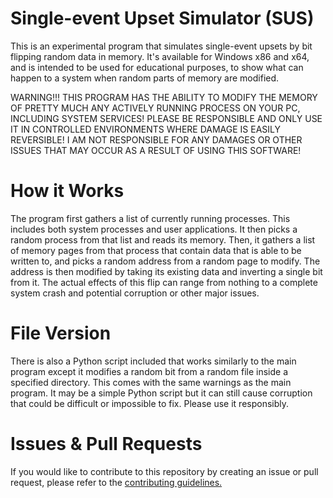 # Single-event Upset Simulator (SUS)
 This is an experimental program that simulates single-event upsets by bit flipping random data in memory. It's available for Windows x86 and x64, and is intended to be used for educational purposes, to show what can happen to a system when random parts of memory are modified.

 WARNING!!! THIS PROGRAM HAS THE ABILITY TO MODIFY THE MEMORY OF PRETTY MUCH ANY ACTIVELY RUNNING PROCESS ON YOUR PC, INCLUDING SYSTEM SERVICES! PLEASE BE RESPONSIBLE AND ONLY USE IT IN CONTROLLED ENVIRONMENTS WHERE DAMAGE IS EASILY REVERSIBLE! I AM NOT RESPONSIBLE FOR ANY DAMAGES OR OTHER ISSUES THAT MAY OCCUR AS A RESULT OF USING THIS SOFTWARE!

# How it Works
 The program first gathers a list of currently running processes. This includes both system processes and user applications. It then picks a random process from that list and reads its memory. Then, it gathers a list of memory pages from that process that contain data that is able to be written to, and picks a random address from a random page to modify. The address is then modified by taking its existing data and inverting a single bit from it. The actual effects of this flip can range from nothing to a complete system crash and potential corruption or other major issues.

# File Version
 There is also a Python script included that works similarly to the main program except it modifies a random bit from a random file inside a specified directory. This comes with the same warnings as the main program. It may be a simple Python script but it can still cause corruption that could be difficult or impossible to fix. Please use it responsibly.

# Issues & Pull Requests
 If you would like to contribute to this repository by creating an issue or pull request, please refer to the [contributing guidelines.](https://lambdagaming.github.io/contributing.html)
